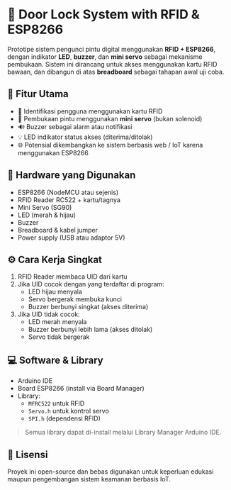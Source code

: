 # 🔐 Door Lock System with RFID & ESP8266

Prototipe sistem pengunci pintu digital menggunakan **RFID + ESP8266**, dengan indikator **LED**, **buzzer**, dan **mini servo** sebagai mekanisme pembukaan. Sistem ini dirancang untuk akses menggunakan kartu RFID bawaan, dan dibangun di atas **breadboard** sebagai tahapan awal uji coba.

## 📌 Fitur Utama

- 📶 Identifikasi pengguna menggunakan kartu RFID
- 🔄 Pembukaan pintu menggunakan **mini servo** (bukan solenoid)
- 🔊 Buzzer sebagai alarm atau notifikasi
- 💡 LED indikator status akses (diterima/ditolak)
- 🌐 Potensial dikembangkan ke sistem berbasis web / IoT karena menggunakan ESP8266

## 🧰 Hardware yang Digunakan

- ESP8266 (NodeMCU atau sejenis)
- RFID Reader RC522 + kartu/tagnya
- Mini Servo (SG90)
- LED (merah & hijau)
- Buzzer
- Breadboard & kabel jumper
- Power supply (USB atau adaptor 5V)

## ⚙️ Cara Kerja Singkat

1. RFID Reader membaca UID dari kartu
2. Jika UID cocok dengan yang terdaftar di program:
   - LED hijau menyala
   - Servo bergerak membuka kunci
   - Buzzer berbunyi singkat (akses diterima)
3. Jika UID tidak cocok:
   - LED merah menyala
   - Buzzer berbunyi lebih lama (akses ditolak)
   - Servo tidak bergerak

## 💻 Software & Library

- Arduino IDE
- Board ESP8266 (install via Board Manager)
- Library:
  - `MFRC522` untuk RFID
  - `Servo.h` untuk kontrol servo
  - `SPI.h` (dependensi RFID)
  
> Semua library dapat di-install melalui Library Manager Arduino IDE.

## 🔖 Lisensi

Proyek ini open-source dan bebas digunakan untuk keperluan edukasi maupun pengembangan sistem keamanan berbasis IoT.
